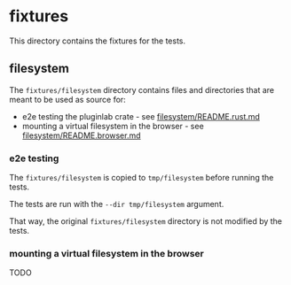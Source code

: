 # fixtures

This directory contains the fixtures for the tests.

## filesystem

The `fixtures/filesystem` directory contains files and directories that are meant to be used as source for:

- e2e testing the pluginlab crate - see [filesystem/README.rust.md](./filesystem/README.rust.md)
- mounting a virtual filesystem in the browser - see [filesystem/README.browser.md](./filesystem/README.browser.md)

### e2e testing

The `fixtures/filesystem` is copied to `tmp/filesystem` before running the tests.

The tests are run with the `--dir tmp/filesystem` argument.

That way, the original `fixtures/filesystem` directory is not modified by the tests.

### mounting a virtual filesystem in the browser

TODO
